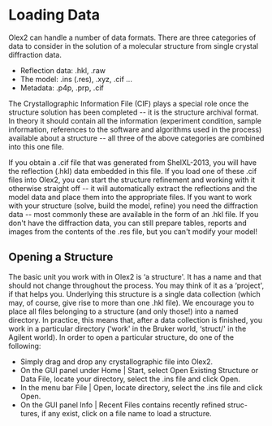 # Loading Data
Olex2 can handle a number of data formats. There are three categories of data to consider in the solution of a molecular structure from single crystal diffraction data.
- Reflection data: .hkl, .raw
- The model: .ins (.res), .xyz, .cif ...
- Metadata: .p4p, .prp, .cif

The Crystallographic Information File (CIF) plays a special role once the structure solution has been completed -- it is the structure archival format. In theory it should contain all the information (experiment condition, sample information, references to the software and algorithms used in the process) available about a structure -- all three of the above categories are combined into this one file.

If you obtain a .cif file that was generated from ShelXL-2013, you will have the reflection (.hkl) data embedded in this file. If you load one of these .cif files into Olex2, you can start the structure refinement and working with it otherwise straight off -- it will automatically extract the reflections and the model data and place them into the appropriate files.
If you want to work with your structure (solve, build the model, refine) you need the diffraction data -- most commonly these are available in the form of an .hkl file.
If you don't have the diffraction data, you can still prepare tables, reports and images from the contents of the .res file, but you can't modify your model!

## Opening a Structure
The basic unit you work with in Olex2 is ‘a structure'. It has a name and that should not change throughout the process. You may think of it as a ‘project', if that helps you. Underlying this structure is a single data collection (which may, of course, give rise to more than one .hkl file). We encourage you to place all files belonging to a structure (and only those!) into a named directory. In practice, this means that, after a data collection is finished, you work in a particular directory (‘work' in the Bruker world, ‘struct/' in the Agilent world). In order to open a particular structure, do one of the following: 
- Simply drag and drop any crystallographic file into Olex2. 
- On the GUI panel under Home | Start, select Open Existing Structure or Data File, locate your directory, select the .ins file and click Open. 
- In the menu bar File | Open, locate directory, select the .ins file and click Open.
- On the GUI panel Info | Recent Files contains recently refined struc-tures, if any exist, click on a file name to load a structure.
